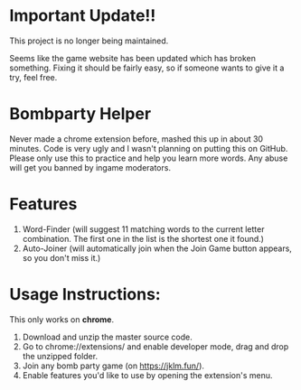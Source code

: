 # Important Update!!

This project is no longer being maintained.

Seems like the game website has been updated which has broken something. Fixing it should be fairly easy, so if someone wants to give it a try, feel free.

# Bombparty Helper

Never made a chrome extension before, mashed this up in about 30 minutes.
Code is very ugly and I wasn't planning on putting this on GitHub. Please only use this to practice and help you learn more words. Any abuse will get you banned by ingame moderators.

# Features

1. Word-Finder (will suggest 11 matching words to the current letter combination. The first one in the list is the shortest one it found.)
2. Auto-Joiner (will automatically join when the Join Game button appears, so you don't miss it.)

# Usage Instructions:

This only works on **chrome**.

1. Download and unzip the master source code.
2. Go to chrome://extensions/ and enable developer mode, drag and drop the unzipped folder.
3. Join any bomb party game (on https://jklm.fun/).
4. Enable features you'd like to use by opening the extension's menu.
